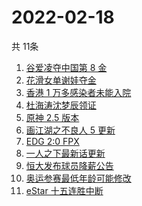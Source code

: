 # 2022-02-18
  共 11条

  <!-- BEGIN -->
  <!-- 最后更新时间:Fri Feb 18 2022 16:15:41 GMT+0000 (Coordinated Universal Time) -->
  1. [谷爱凌夺中国第 8 金](https://www.zhihu.com/search?q=谷爱凌)
1. [花滑女单谢娃夺金](https://www.zhihu.com/search?q=花样滑冰)
1. [香港 1 万多感染者未能入院](https://www.zhihu.com/search?q=香港疫情)
1. [杜海涛沈梦辰领证](https://www.zhihu.com/search?q=杜海涛沈梦辰领证)
1. [原神 2.5 版本](https://www.zhihu.com/search?q=原神)
1. [画江湖之不良人 5 更新](https://www.zhihu.com/search?q=不良人)
1. [EDG 2:0 FPX](https://www.zhihu.com/search?q=edg)
1. [一人之下最新话更新](https://www.zhihu.com/search?q=一人之下)
1. [恒大发布球员降薪公告](https://www.zhihu.com/search?q=恒大)
1. [奥运参赛最低年龄可能修改](https://www.zhihu.com/search?q=奥运最低年龄限制)
1. [eStar 十五连胜中断](https://www.zhihu.com/search?q=eStar)
  <!-- END -->
  